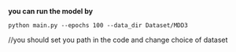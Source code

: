**you can run the model by**

`python main.py --epochs 100 --data_dir Dataset/MDD3`

//you should set you path in the code and change  choice of dataset